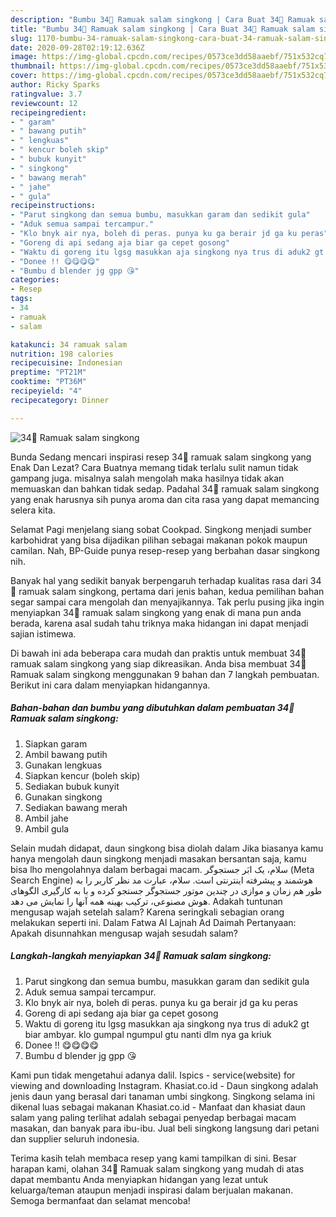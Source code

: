 ```yaml
---
description: "Bumbu 34🍒 Ramuak salam singkong | Cara Buat 34🍒 Ramuak salam singkong Yang Enak Banget"
title: "Bumbu 34🍒 Ramuak salam singkong | Cara Buat 34🍒 Ramuak salam singkong Yang Enak Banget"
slug: 1170-bumbu-34-ramuak-salam-singkong-cara-buat-34-ramuak-salam-singkong-yang-enak-banget
date: 2020-09-28T02:19:12.636Z
image: https://img-global.cpcdn.com/recipes/0573ce3dd58aaebf/751x532cq70/34🍒-ramuak-salam-singkong-foto-resep-utama.jpg
thumbnail: https://img-global.cpcdn.com/recipes/0573ce3dd58aaebf/751x532cq70/34🍒-ramuak-salam-singkong-foto-resep-utama.jpg
cover: https://img-global.cpcdn.com/recipes/0573ce3dd58aaebf/751x532cq70/34🍒-ramuak-salam-singkong-foto-resep-utama.jpg
author: Ricky Sparks
ratingvalue: 3.7
reviewcount: 12
recipeingredient:
- " garam"
- " bawang putih"
- " lengkuas"
- " kencur boleh skip"
- " bubuk kunyit"
- " singkong"
- " bawang merah"
- " jahe"
- " gula"
recipeinstructions:
- "Parut singkong dan semua bumbu, masukkan garam dan sedikit gula"
- "Aduk semua sampai tercampur."
- "Klo bnyk air nya, boleh di peras. punya ku ga berair jd ga ku peras"
- "Goreng di api sedang aja biar ga cepet gosong"
- "Waktu di goreng itu lgsg masukkan aja singkong nya trus di aduk2 gt biar ambyar. klo gumpal ngumpul gtu nanti dlm nya ga kriuk"
- "Donee !! 😋😋😋😋"
- "Bumbu d blender jg gpp 😘"
categories:
- Resep
tags:
- 34
- ramuak
- salam

katakunci: 34 ramuak salam 
nutrition: 198 calories
recipecuisine: Indonesian
preptime: "PT21M"
cooktime: "PT36M"
recipeyield: "4"
recipecategory: Dinner

---
```



![34🍒 Ramuak salam singkong](https://img-global.cpcdn.com/recipes/0573ce3dd58aaebf/751x532cq70/34🍒-ramuak-salam-singkong-foto-resep-utama.jpg)

Bunda Sedang mencari inspirasi resep 34🍒 ramuak salam singkong yang Enak Dan Lezat? Cara Buatnya memang tidak terlalu sulit namun tidak gampang juga. misalnya salah mengolah maka hasilnya tidak akan memuaskan dan bahkan tidak sedap. Padahal 34🍒 ramuak salam singkong yang enak harusnya sih punya aroma dan cita rasa yang dapat memancing selera kita.

Selamat Pagi menjelang siang sobat Cookpad. Singkong menjadi sumber karbohidrat yang bisa dijadikan pilihan sebagai makanan pokok maupun camilan. Nah, BP-Guide punya resep-resep yang berbahan dasar singkong nih.

Banyak hal yang sedikit banyak berpengaruh terhadap kualitas rasa dari 34🍒 ramuak salam singkong, pertama dari jenis bahan, kedua pemilihan bahan segar sampai cara mengolah dan menyajikannya. Tak perlu pusing jika ingin menyiapkan 34🍒 ramuak salam singkong yang enak di mana pun anda berada, karena asal sudah tahu triknya maka hidangan ini dapat menjadi sajian istimewa.


Di bawah ini ada beberapa cara mudah dan praktis untuk membuat 34🍒 ramuak salam singkong yang siap dikreasikan. Anda bisa membuat 34🍒 Ramuak salam singkong menggunakan 9 bahan dan 7 langkah pembuatan. Berikut ini cara dalam menyiapkan hidangannya.

<!--inarticleads1-->

##### Bahan-bahan dan bumbu yang dibutuhkan dalam pembuatan 34🍒 Ramuak salam singkong:

1. Siapkan  garam
1. Ambil  bawang putih
1. Gunakan  lengkuas
1. Siapkan  kencur (boleh skip)
1. Sediakan  bubuk kunyit
1. Gunakan  singkong
1. Sediakan  bawang merah
1. Ambil  jahe
1. Ambil  gula


Selain mudah didapat, daun singkong bisa diolah dalam Jika biasanya kamu hanya mengolah daun singkong menjadi masakan bersantan saja, kamu bisa lho mengolahnya dalam berbagai macam. سلام، یک ابَر جستجوگر (Meta Search Engine) هوشمند و پیشرفته اینترنتی است. سلام، عبارت مد نظر کاربر را به طور هم زمان و موازی در چندین موتور جستجوگر جستجو کرده و با به کارگیری الگوهای هوش مصنوعی، ترکیب بهینه همه آنها را نمایش می دهد. Adakah tuntunan mengusap wajah setelah salam? Karena seringkali sebagian orang melakukan seperti ini. Dalam Fatwa Al Lajnah Ad Daimah Pertanyaan: Apakah disunnahkan mengusap wajah sesudah salam? 

<!--inarticleads2-->

##### Langkah-langkah menyiapkan 34🍒 Ramuak salam singkong:

1. Parut singkong dan semua bumbu, masukkan garam dan sedikit gula
1. Aduk semua sampai tercampur.
1. Klo bnyk air nya, boleh di peras. punya ku ga berair jd ga ku peras
1. Goreng di api sedang aja biar ga cepet gosong
1. Waktu di goreng itu lgsg masukkan aja singkong nya trus di aduk2 gt biar ambyar. klo gumpal ngumpul gtu nanti dlm nya ga kriuk
1. Donee !! 😋😋😋😋
1. Bumbu d blender jg gpp 😘


Kami pun tidak mengetahui adanya dalil. Ispics - service(website) for viewing and downloading Instagram. Khasiat.co.id - Daun singkong adalah jenis daun yang berasal dari tanaman umbi singkong. Singkong selama ini dikenal luas sebagai makanan Khasiat.co.id - Manfaat dan khasiat daun salam yang paling terlihat adalah sebagai penyedap berbagai macam masakan, dan banyak para ibu-ibu. Jual beli singkong langsung dari petani dan supplier seluruh indonesia. 

Terima kasih telah membaca resep yang kami tampilkan di sini. Besar harapan kami, olahan 34🍒 Ramuak salam singkong yang mudah di atas dapat membantu Anda menyiapkan hidangan yang lezat untuk keluarga/teman ataupun menjadi inspirasi dalam berjualan makanan. Semoga bermanfaat dan selamat mencoba!
